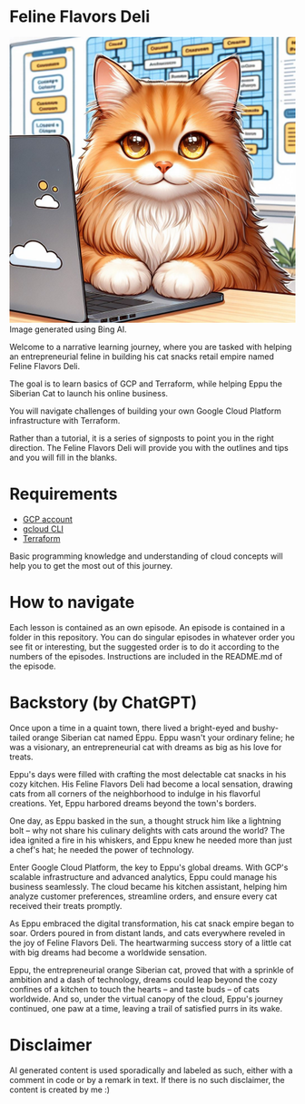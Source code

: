 # Feline Flavors Deli

![Cloud Cat - by Bing](./images/kittycloud.jpeg)
Image generated using Bing AI.

Welcome to a narrative learning journey, where you are tasked with helping an entrepreneurial feline in building his cat snacks retail empire named Feline Flavors Deli.

The goal is to learn basics of GCP and Terraform, while helping Eppu the Siberian Cat to launch his online business.

You will navigate challenges of building your own Google Cloud Platform infrastructure with Terraform.

Rather than a tutorial, it is a series of signposts to point you in the right direction. The Feline Flavors Deli will provide you with the outlines and tips and you will fill in the blanks.

# Requirements 
- [GCP account](https://cloud.google.com/)
- [gcloud CLI](https://cloud.google.com/sdk/gcloud)
- [Terraform](https://developer.hashicorp.com/terraform/tutorials/aws-get-started/install-cli)

Basic programming knowledge and understanding of cloud concepts will help you to get the most out of this journey.

# How to navigate 
Each lesson is contained as an own episode. An episode is contained in a folder in this repository.
You can do singular episodes in whatever order you see fit or interesting, but the suggested order is to do it according to the numbers of the episodes.
Instructions are included in the README.md of the episode.

# Backstory (by ChatGPT)

Once upon a time in a quaint town, there lived a bright-eyed and bushy-tailed orange Siberian cat named Eppu. Eppu wasn't your ordinary feline; he was a visionary, an entrepreneurial cat with dreams as big as his love for treats.

Eppu's days were filled with crafting the most delectable cat snacks in his cozy kitchen. His Feline Flavors Deli had become a local sensation, drawing cats from all corners of the neighborhood to indulge in his flavorful creations. Yet, Eppu harbored dreams beyond the town's borders.

One day, as Eppu basked in the sun, a thought struck him like a lightning bolt – why not share his culinary delights with cats around the world? The idea ignited a fire in his whiskers, and Eppu knew he needed more than just a chef's hat; he needed the power of technology.

Enter Google Cloud Platform, the key to Eppu's global dreams. With GCP's scalable infrastructure and advanced analytics, Eppu could manage his business seamlessly. The cloud became his kitchen assistant, helping him analyze customer preferences, streamline orders, and ensure every cat received their treats promptly.

As Eppu embraced the digital transformation, his cat snack empire began to soar. Orders poured in from distant lands, and cats everywhere reveled in the joy of Feline Flavors Deli. The heartwarming success story of a little cat with big dreams had become a worldwide sensation.

Eppu, the entrepreneurial orange Siberian cat, proved that with a sprinkle of ambition and a dash of technology, dreams could leap beyond the cozy confines of a kitchen to touch the hearts – and taste buds – of cats worldwide. And so, under the virtual canopy of the cloud, Eppu's journey continued, one paw at a time, leaving a trail of satisfied purrs in its wake.

# Disclaimer 

AI generated content is used sporadically and labeled as such, either with a comment in code or by a remark in text. If there is no such disclaimer, the content is created by me :)